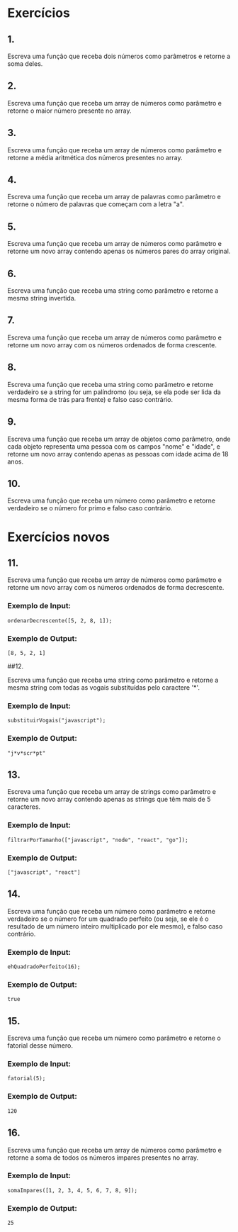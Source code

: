 # Exercícios

## 1.

Escreva uma função que receba dois números como parâmetros e retorne a soma deles.

## 2.

Escreva uma função que receba um array de números como parâmetro e retorne o maior número presente no array.

## 3.

Escreva uma função que receba um array de números como parâmetro e retorne a média aritmética dos números presentes no array.

## 4.

Escreva uma função que receba um array de palavras como parâmetro e retorne o número de palavras que começam com a letra "a".

## 5.

Escreva uma função que receba um array de números como parâmetro e retorne um novo array contendo apenas os números pares do array original.

## 6.

Escreva uma função que receba uma string como parâmetro e retorne a mesma string invertida.

## 7. 

Escreva uma função que receba um array de números como parâmetro e retorne um novo array com os números ordenados de forma crescente.

## 8.

Escreva uma função que receba uma string como parâmetro e retorne verdadeiro se a string for um palíndromo (ou seja, se ela pode ser lida da mesma forma de trás para frente) e falso caso contrário.

## 9.

Escreva uma função que receba um array de objetos como parâmetro, onde cada objeto representa uma pessoa com os campos "nome" e "idade", e retorne um novo array contendo apenas as pessoas com idade acima de 18 anos.

## 10.

Escreva uma função que receba um número como parâmetro e retorne verdadeiro se o número for primo e falso caso contrário.

# Exercícios novos

## 11.

Escreva uma função que receba um array de números como parâmetro e retorne um novo array com os números ordenados de forma decrescente.

### Exemplo de Input:

```
ordenarDecrescente([5, 2, 8, 1]);
```

### Exemplo de Output:

```
[8, 5, 2, 1]
```

##12.

Escreva uma função que receba uma string como parâmetro e retorne a mesma string com todas as vogais substituídas pelo caractere '*'.

### Exemplo de Input:

```
substituirVogais("javascript");
```

### Exemplo de Output:

```
"j*v*scr*pt"
```

## 13.

Escreva uma função que receba um array de strings como parâmetro e retorne um novo array contendo apenas as strings que têm mais de 5 caracteres.

### Exemplo de Input:

```
filtrarPorTamanho(["javascript", "node", "react", "go"]);
```

### Exemplo de Output:

```
["javascript", "react"]
```

## 14.

Escreva uma função que receba um número como parâmetro e retorne verdadeiro se o número for um quadrado perfeito (ou seja, se ele é o resultado de um número inteiro multiplicado por ele mesmo), e falso caso contrário.

### Exemplo de Input:

```
ehQuadradoPerfeito(16);
```

### Exemplo de Output:

```
true
```

## 15.

Escreva uma função que receba um número como parâmetro e retorne o fatorial desse número.

### Exemplo de Input:

```
fatorial(5);
```

### Exemplo de Output:

```
120
```

## 16.

Escreva uma função que receba um array de números como parâmetro e retorne a soma de todos os números ímpares presentes no array.

### Exemplo de Input:

```
somaImpares([1, 2, 3, 4, 5, 6, 7, 8, 9]);
```

### Exemplo de Output:

```
25
```
